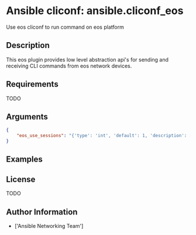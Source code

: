 # Ansible cliconf: ansible.cliconf_eos


Use eos cliconf to run command on eos platform

## Description

This eos plugin provides low level abstraction api's for sending and receiving CLI commands from eos network devices.

## Requirements

TODO

## Arguments

``` json
{
    "eos_use_sessions": "{'type': 'int', 'default': 1, 'description': ['Specifies if sessions should be used on remote host or not'], 'env': [{'name': 'ANSIBLE_EOS_USE_SESSIONS'}], 'vars': [{'name': 'ansible_eos_use_sessions', 'version_added': '2.7'}]}",
}
```

## Examples



## License

TODO

## Author Information
  - ['Ansible Networking Team']
